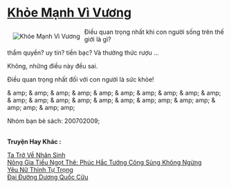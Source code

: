 <a href="https://truyentiki.com/khoe-manh-vi-vuong.33769/" title="Khỏe Mạnh Vì Vương"><h1>Khỏe Mạnh Vì Vương</h1></a><div style="display:table"><img align="right" style="float: left; padding: 10px;" src="https://truyentiki.com/a/img/str/src/33769.jpg" alt="Khỏe Mạnh Vì Vương">Điều quan trọng nhất khi con người sống trên thế giới là gì? <p></p> thẩm quyền? uy tín? tiền bạc? Và thưởng thức rượu ... <p></p> Không, những điều này đều sai. <p></p> Điều quan trọng nhất đối với con người là sức khỏe! <p></p> & amp; & amp; & amp; & amp; & amp; & amp; & amp; & amp; & amp; & amp; & amp; & amp; & amp; & amp; & amp; & amp; & amp; amp; & amp; amp; & amp; amp; & amp; amp; <p></p> Nhóm bạn bè sách: 200702009;</div><p><br><b>Truyện Hay Khác :</b></p><a href="https://truyentiki.com/ta-tro-ve-nhan-sinh.33768/" alt="Ta Trở Về Nhân Sinh">Ta Trở Về Nhân Sinh</a><br/><a href="https://github.com/nownovels/top500/tree/master/truyenhay/33600/" alt="Nông Gia Tiểu Ngọt Thê: Phúc Hắc Tướng Công Sủng Không Ngừng">Nông Gia Tiểu Ngọt Thê: Phúc Hắc Tướng Công Sủng Không Ngừng</a><br/><a href="https://truyentiki.wordpress.com/2020/06/08/yeu-nu-thinh-tu-trong/" alt="Yêu Nữ Thỉnh Tự Trọng">Yêu Nữ Thỉnh Tự Trọng</a><br/><a href="https://github.com/nownovels/top500/tree/master/truyenhay/33779/" alt="Đại Đường Dương Quốc Cữu">Đại Đường Dương Quốc Cữu</a><br/>